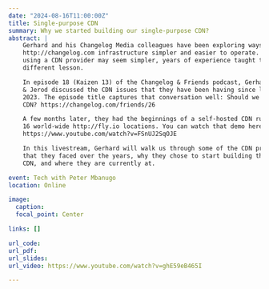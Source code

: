 ```yaml
---
date: "2024-08-16T11:00:00Z"
title: Single-purpose CDN
summary: Why we started building our single-purpose CDN?
abstract: |
    Gerhard and his Changelog Media colleagues have been exploring ways to make
    http://changelog.com infrastructure simpler and easier to operate. While
    using a CDN provider may seem simpler, years of experience taught them a
    different lesson.

    In episode 18 (Kaizen 13) of the Changelog & Friends podcast, Gerhard, Adam
    & Jerod discussed the CDN issues that they have been having since late
    2023. The episode title captures that conversation well: Should we build a
    CDN? https://changelog.com/friends/26

    A few months later, they had the beginnings of a self-hosted CDN running in
    16 world-wide http://fly.io locations. You can watch that demo here:
    https://www.youtube.com/watch?v=FSnUJ2SqOJE

    In this livestream, Gerhard will walk us through some of the CDN problems
    that they faced over the years, why they chose to start building their own
    CDN, and where they are currently at.

event: Tech with Peter Mbanugo
location: Online

image:
  caption:
  focal_point: Center

links: []

url_code:
url_pdf:
url_slides:
url_video: https://www.youtube.com/watch?v=ghE59eB465I

---
```

